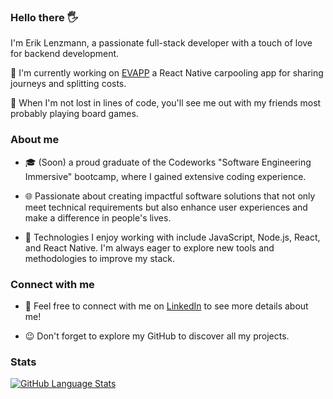 ### Hello there 🖐️

I'm Erik Lenzmann, a passionate full-stack developer with a touch of love for backend development.

🚙 I'm currently working on [EVAPP](https://github.com/eriklenzmann/EVAPP) a React Native carpooling app for sharing journeys and splitting costs.

🎲 When I'm not lost in lines of code, you'll see me out with my friends most probably playing board games.

### About me

- 🎓 (Soon) a proud graduate of the Codeworks "Software Engineering Immersive" bootcamp, where I gained extensive coding experience.

- 🌐 Passionate about creating impactful software solutions that not only meet technical requirements but also enhance user experiences and make a difference in people's lives.

- 🔧 Technologies I enjoy working with include JavaScript, Node.js, React, and React Native. I'm always eager to explore new tools and methodologies to improve my stack.

### Connect with me

- 🔗 Feel free to connect with me on [LinkedIn](https://www.linkedin.com/in/erik-lenzmann/) to see more details about me!

- 😉 Don't forget to explore my GitHub to discover all my projects.


### Stats
[![GitHub Language Stats](https://github-readme-stats.vercel.app/api/top-langs/?username=eriklenzmann&langs_count=5&theme=tokyonight)]()
